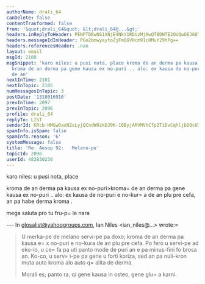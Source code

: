```yaml
---
authorName: drali_64
canDelete: false
contentTrasformed: false
from: '&quot;drali_64&quot; &lt;drali_64@...&gt;'
headers.inReplyToHeader: PENPTDEwNS1XNjE4NkY1RDUzMjAwQTBDNTE2OUQwOEJGOTBAcGh4LmdibD4=
headers.messageIdInHeader: PGo2bmwyaytoZjFmQGVHcm91cHMuY29tPg==
headers.referencesHeader: .nan
layout: email
msgId: 2100
msgSnippet: 'karo niles: u pusi nota, place kroma de an derma pa kausa ex no-puri
  kroma de an derma pa gene kausa ex no-puri .. alo: ex kausa de no-puri  e no-kura
  de an'
nextInTime: 2101
nextInTopic: 2105
numMessagesInTopic: 3
postDate: '1318016916'
prevInTime: 2097
prevInTopic: 2096
profile: drali_64
replyTo: LIST
senderId: KRcb-HMGwOaxN2sLyjQCndW0zkDJ9K-16ByjAMVMVhCfp2TiDvCqhljbDOcU7jOXv17-QSnDsACoLDFt1tk0jz91H17pHQ
spamInfo.isSpam: false
spamInfo.reason: '6'
systemMessage: false
title: 'Re: Aesop 92:   Melano-pe'
topicId: 2096
userId: 483830230
---
```


karo niles: u pusi nota, place

kroma de an derma pa kausa ex no-puri>kroma=
 de an derma pa gene kausa ex no-puri .. alo: ex kausa de no-puri  e no-kur=
a de an plu pre cefa, an  pa habe derma kroma   .

mega saluta pro tu fru-p=
le nara

--- In glosalist@yahoogroups.com, Ian Niles <ian_niles@...> wrote:=

>
> 
> U merka-pe de melano servi-pe pa doxo; kroma de an derma pa kausa e=
x no-puri e no-kura de an plu pre cefa.  Po fero u servi-pe ad eko-lo, u ce=
fa pa uti panto mode de puri an e pa minus-fini fo brosa an.  Ko-co, u serv=
i-pe pa gene u forti koriza, sed an pa nuli-kron muta auto kroma alo auto q=
alita de derma. 
> 
> Morali es; panto ra, qi gene kausa in osteo, gene glu=
 a karni.
>



